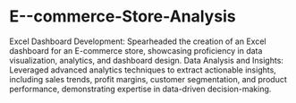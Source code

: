 # E--commerce-Store-Analysis
Excel Dashboard Development: Spearheaded the creation of an Excel dashboard for an E-commerce store, showcasing proficiency in data visualization, analytics, and dashboard design.
Data Analysis and Insights: Leveraged advanced analytics techniques to extract actionable insights, including sales trends, profit margins, customer segmentation, and product performance, demonstrating expertise in data-driven decision-making.
